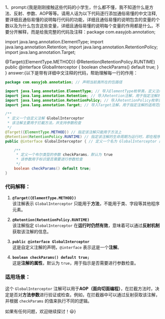 1、prompt:{我是刚刚接触这些代码的小学生，什么都不懂，我不知道什么是方法、反射、参数、AOP等等。请用人话为以下代码逐行添加通俗易懂的中文注释,要详细且通俗易懂的说明每行代码的功能，详细且通俗易懂的说明包含的变量的个数以及为什么包含这些变量，详细且通俗易懂的说明每个变量的作用都是什么。不要分开解释，而是给我完整的代码及注释：package com.easyjob.annotation;

import java.lang.annotation.ElementType;
import java.lang.annotation.Retention;
import java.lang.annotation.RetentionPolicy;
import java.lang.annotation.Target;

@Target({ElementType.METHOD})
@Retention(RetentionPolicy.RUNTIME)
public @interface GlobalInterceptor {
    boolean checkParams() default true;
}
}
answer:{以下是带有详细中文注释的代码，帮助理解每一行的作用：

```java
package com.easyjob.annotation; // 声明当前类所在的包路径

import java.lang.annotation.ElementType; // 导入ElementType枚举类，定义注解可以应用的程序元素类型
import java.lang.annotation.Retention; // 导入Retention注解，用于指定注解的保留策略
import java.lang.annotation.RetentionPolicy; // 导入RetentionPolicy枚举类，定义注解的生命周期
import java.lang.annotation.Target; // 导入Target注解，用于指定注解的适用范围

/**
 * 定义一个自定义注解 GlobalInterceptor
 * 该注解主要用于拦截方法，并支持参数检查
 */
@Target({ElementType.METHOD}) // 指定该注解只能用于方法上
@Retention(RetentionPolicy.RUNTIME) // 指定该注解的生命周期为运行时，即在程序运行时仍然存在
public @interface GlobalInterceptor { // 定义一个名为 GlobalInterceptor 的自定义注解

    /**
     * 定义一个布尔类型的参数 checkParams，默认为 true
     * 该参数用于标识是否需要进行参数检查
     */
    boolean checkParams() default true;
}
```

### 代码解释：
1. **`@Target({ElementType.METHOD})`**  
   该注解表示 `GlobalInterceptor` 只能用于**方法**，不能用于类、字段等其他程序元素。

2. **`@Retention(RetentionPolicy.RUNTIME)`**  
   该注解指定 `GlobalInterceptor` 在**运行时仍然有效**，意味着可以通过**反射机制**获取该注解的信息。

3. **`public @interface GlobalInterceptor`**  
   这是自定义注解的声明，`@interface` 表示这是一个**注解**。

4. **`boolean checkParams() default true;`**  
   这是**注解的属性**，默认为 `true`，用于指示是否需要进行参数检查。

### 适用场景：
这个 `GlobalInterceptor` 注解可以用于**AOP（面向切面编程）**，在拦截方法时，决定是否对**方法参数**进行验证或检查。例如，在拦截器中可以通过反射获取该注解，并根据 `checkParams` 的值来执行不同的逻辑。

如果有任何问题，欢迎继续探讨！😃}